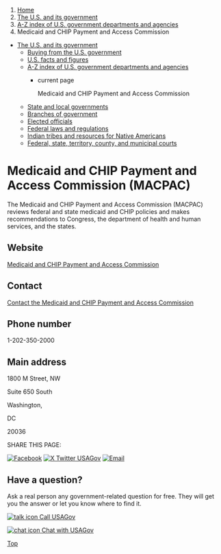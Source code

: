 1. [Home](/)
2. [The U.S. and its government](/about-the-us)
3. [A-Z index of U.S. government departments and agencies](/agency-index)
4. Medicaid and CHIP Payment and Access Commission

* [The U.S. and its government](/about-the-us)
  + [Buying from the U.S. government](/buy-from-government)
  + [U.S. facts and figures](/facts-figures)
  + [A-Z index of U.S. government departments and agencies](/agency-index)
    - current page

      Medicaid and CHIP Payment and Access Commission
  + [State and local governments](/state-local-governments)
  + [Branches of government](/branches-of-government)
  + [Elected officials](/elected-officials)
  + [Federal laws and regulations](/laws-and-regulations)
  + [Indian tribes and resources for Native Americans](/tribes)
  + [Federal, state, territory, county, and municipal courts](/courts)

Medicaid and CHIP Payment and Access Commission
(MACPAC)
========================================================

The Medicaid and CHIP Payment and Access Commission (MACPAC) reviews federal and state medicaid and CHIP policies and makes recommendations to Congress, the department of health and human services, and the states.

Website
-------

[Medicaid and CHIP Payment and Access Commission](https://www.macpac.gov/)

Contact
-------

[Contact the Medicaid and CHIP Payment and Access Commission](https://www.macpac.gov/contact-us/)

Phone number
------------

1-202-350-2000

Main address
------------

1800 M Street, NW
  

Suite 650 South
  

Washington,

DC

20036

SHARE THIS PAGE:

[![Facebook](/themes/custom/usagov/images/social-media-icons/Facebook_Icon.svg)](https://www.facebook.com/sharer/sharer.php?u=https://www.usa.gov/agencies/medicaid-and-chip-payment-and-access-commission&v=3)
[![X Twitter USAGov](/themes/custom/usagov/images/social-media-icons/X_Twitter_Icon.svg?version=2)](https://twitter.com/intent/tweet?source=webclient&text=https://www.usa.gov/agencies/medicaid-and-chip-payment-and-access-commission)
[![Email](/themes/custom/usagov/images/social-media-icons/Email_Icon.svg?version=2)](mailto:?subject=https://www.usa.gov/agencies/medicaid-and-chip-payment-and-access-commission)

Have a question?
----------------

Ask a real person any government-related question for free. They will get you the answer or let you know where to find it.

[![talk icon](/themes/custom/usagov/images/ICONS_talk.png)
Call USAGov](/phone)

[![chat icon](/themes/custom/usagov/images/ICONS_chat.png)
Chat with USAGov](/chat)

[Top](#main-content)